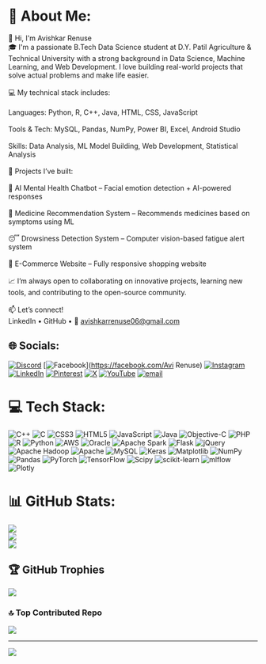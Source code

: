 # 💫 About Me:
👋 Hi, I'm Avishkar Renuse<br>🎓 I'm a passionate B.Tech Data Science student at D.Y. Patil Agriculture & Technical University with a strong background in Data Science, Machine Learning, and Web Development. I love building real-world projects that solve actual problems and make life easier.<br>
<br> 💻 My technical stack includes:<br><br>   Languages: Python, R, C++, Java, HTML, CSS, JavaScript<br><br>   Tools & Tech: MySQL, Pandas, NumPy, Power BI, Excel, Android Studio<br><br>   Skills: Data Analysis, ML Model Building, Web Development, Statistical Analysis<br><br>🚀 Projects I’ve built:<br><br>  🤖 AI Mental Health Chatbot – Facial emotion detection + AI-powered responses<br><br>   💊 Medicine Recommendation System – Recommends medicines based on symptoms using ML<br><br>   😴 Drowsiness Detection System – Computer vision-based fatigue alert system<br><br>   🛒 E-Commerce Website – Fully responsive shopping website<br><br>📈 I’m always open to collaborating on innovative projects, learning new tools, and contributing to the open-source community.<br><br>📫 Let’s connect!<br>LinkedIn • GitHub • 📧 avishkarrenuse06@gmail.com


## 🌐 Socials:
[![Discord](https://img.shields.io/badge/Discord-%237289DA.svg?logo=discord&logoColor=white)](https://discord.gg/avirenuse) [![Facebook](https://img.shields.io/badge/Facebook-%231877F2.svg?logo=Facebook&logoColor=white)](https://facebook.com/Avi Renuse) [![Instagram](https://img.shields.io/badge/Instagram-%23E4405F.svg?logo=Instagram&logoColor=white)](https://instagram.com/avi_renuse_) [![LinkedIn](https://img.shields.io/badge/LinkedIn-%230077B5.svg?logo=linkedin&logoColor=white)](https://linkedin.com/in/avi-renuse) [![Pinterest](https://img.shields.io/badge/Pinterest-%23E60023.svg?logo=Pinterest&logoColor=white)](https://pinterest.com/avirenuse) [![X](https://img.shields.io/badge/X-black.svg?logo=X&logoColor=white)](https://x.com/AviRenuse) [![YouTube](https://img.shields.io/badge/YouTube-%23FF0000.svg?logo=YouTube&logoColor=white)](https://youtube.com/@@avi_renuse) [![email](https://img.shields.io/badge/Email-D14836?logo=gmail&logoColor=white)](mailto:avishkarrenuse06@gmail.com) 

# 💻 Tech Stack:
![C++](https://img.shields.io/badge/c++-%2300599C.svg?style=for-the-badge&logo=c%2B%2B&logoColor=white) ![C](https://img.shields.io/badge/c-%2300599C.svg?style=for-the-badge&logo=c&logoColor=white) ![CSS3](https://img.shields.io/badge/css3-%231572B6.svg?style=for-the-badge&logo=css3&logoColor=white) ![HTML5](https://img.shields.io/badge/html5-%23E34F26.svg?style=for-the-badge&logo=html5&logoColor=white) ![JavaScript](https://img.shields.io/badge/javascript-%23323330.svg?style=for-the-badge&logo=javascript&logoColor=%23F7DF1E) ![Java](https://img.shields.io/badge/java-%23ED8B00.svg?style=for-the-badge&logo=openjdk&logoColor=white) ![Objective-C](https://img.shields.io/badge/OBJECTIVE--C-%233A95E3.svg?style=for-the-badge&logo=apple&logoColor=white) ![PHP](https://img.shields.io/badge/php-%23777BB4.svg?style=for-the-badge&logo=php&logoColor=white) ![R](https://img.shields.io/badge/r-%23276DC3.svg?style=for-the-badge&logo=r&logoColor=white) ![Python](https://img.shields.io/badge/python-3670A0?style=for-the-badge&logo=python&logoColor=ffdd54) ![AWS](https://img.shields.io/badge/AWS-%23FF9900.svg?style=for-the-badge&logo=amazon-aws&logoColor=white) ![Oracle](https://img.shields.io/badge/Oracle-F80000?style=for-the-badge&logo=oracle&logoColor=white) ![Apache Spark](https://img.shields.io/badge/Apache%20Spark-FDEE21?style=for-the-badge&logo=apachespark&logoColor=black) ![Flask](https://img.shields.io/badge/flask-%23000.svg?style=for-the-badge&logo=flask&logoColor=white) ![jQuery](https://img.shields.io/badge/jquery-%230769AD.svg?style=for-the-badge&logo=jquery&logoColor=white) ![Apache Hadoop](https://img.shields.io/badge/Apache%20Hadoop-66CCFF?style=for-the-badge&logo=apachehadoop&logoColor=black) ![Apache](https://img.shields.io/badge/apache-%23D42029.svg?style=for-the-badge&logo=apache&logoColor=white) ![MySQL](https://img.shields.io/badge/mysql-4479A1.svg?style=for-the-badge&logo=mysql&logoColor=white) ![Keras](https://img.shields.io/badge/Keras-%23D00000.svg?style=for-the-badge&logo=Keras&logoColor=white) ![Matplotlib](https://img.shields.io/badge/Matplotlib-%23ffffff.svg?style=for-the-badge&logo=Matplotlib&logoColor=black) ![NumPy](https://img.shields.io/badge/numpy-%23013243.svg?style=for-the-badge&logo=numpy&logoColor=white) ![Pandas](https://img.shields.io/badge/pandas-%23150458.svg?style=for-the-badge&logo=pandas&logoColor=white) ![PyTorch](https://img.shields.io/badge/PyTorch-%23EE4C2C.svg?style=for-the-badge&logo=PyTorch&logoColor=white) ![TensorFlow](https://img.shields.io/badge/TensorFlow-%23FF6F00.svg?style=for-the-badge&logo=TensorFlow&logoColor=white) ![Scipy](https://img.shields.io/badge/SciPy-%230C55A5.svg?style=for-the-badge&logo=scipy&logoColor=%white) ![scikit-learn](https://img.shields.io/badge/scikit--learn-%23F7931E.svg?style=for-the-badge&logo=scikit-learn&logoColor=white) ![mlflow](https://img.shields.io/badge/mlflow-%23d9ead3.svg?style=for-the-badge&logo=numpy&logoColor=blue) ![Plotly](https://img.shields.io/badge/Plotly-%233F4F75.svg?style=for-the-badge&logo=plotly&logoColor=white)
# 📊 GitHub Stats:
![](https://github-readme-stats.vercel.app/api?username=Avirenuse&theme=dark&hide_border=false&include_all_commits=false&count_private=false)<br/>
![](https://nirzak-streak-stats.vercel.app/?user=Avirenuse&theme=dark&hide_border=false)<br/>
![](https://github-readme-stats.vercel.app/api/top-langs/?username=Avirenuse&theme=dark&hide_border=false&include_all_commits=false&count_private=false&layout=compact)

## 🏆 GitHub Trophies
![](https://github-profile-trophy.vercel.app/?username=Avirenuse&theme=radical&no-frame=false&no-bg=false&margin-w=4)

### 🔝 Top Contributed Repo
![](https://github-contributor-stats.vercel.app/api?username=Avirenuse&limit=5&theme=dark&combine_all_yearly_contributions=true)

---
[![](https://visitcount.itsvg.in/api?id=Avirenuse&icon=0&color=0)](https://visitcount.itsvg.in)

<!-- Proudly created with GPRM ( https://gprm.itsvg.in ) -->
